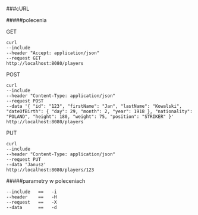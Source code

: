###cURL


#####polecenia

GET

```
curl
--include
--header "Accept: application/json"
--request GET
http://localhost:8080/players
```


POST

```
curl
--include
--header "Content-Type: application/json"
--request POST
--data '{ "id": "123", "firstName": "Jan", "lastName": "Kowalski", "dateOfBirth": { "day": 29, "month": 2, "year": 1918 }, "nationality": "POLAND", "height": 180, "weight": 75, "position": "STRIKER" }'
http://localhost:8080/players
```


PUT

```
curl
--include
--header "Content-Type: application/json"
--request PUT
--data 'Janusz'
http://localhost:8080/players/123
```


#####parametry w poleceniach

```
--include	==	 -i
--header	==	 -H
--request	==	 -X
--data		==	 -d
```
